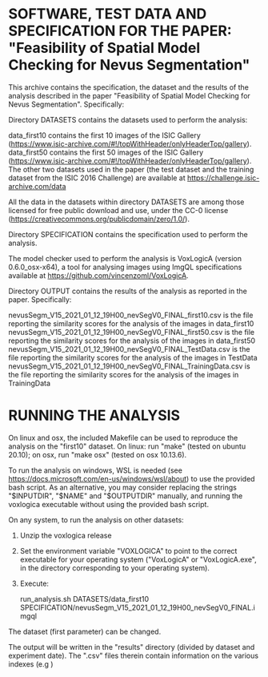 SOFTWARE, TEST DATA AND SPECIFICATION FOR THE PAPER: "Feasibility of Spatial Model Checking for Nevus Segmentation"
===================================================================================================================

This archive contains the specification, the dataset and the results of the analysis described in the paper "Feasibility of Spatial Model Checking for Nevus Segmentation". Specifically:

Directory DATASETS contains the datasets used to perform the analysis:

data_first10 contains the first 10 images of the ISIC Gallery (https://www.isic-archive.com/#!/topWithHeader/onlyHeaderTop/gallery).
data_first50 contains the first 50 images of the ISIC Gallery (https://www.isic-archive.com/#!/topWithHeader/onlyHeaderTop/gallery).
The other two datasets used in the paper (the test dataset and the training dataset from the ISIC 2016 Challenge) are available at https://challenge.isic-archive.com/data

All the data in the datasets within directory DATASETS are among those licensed for free public download and use, under the CC-0 license (https://creativecommons.org/publicdomain/zero/1.0/).

Directory SPECIFICATION contains the specification used to perform the analysis.

The model checker used to perform the analysis is VoxLogicA (version 0.6.0_osx-x64), a tool for analysing images using ImgQL specifications available at https://github.com/vincenzoml/VoxLogicA.

Directory OUTPUT contains the results of the analysis as reported in the paper. Specifically:

nevusSegm_V15_2021_01_12_19H00_nevSegV0_FINAL_first10.csv is the file reporting the similarity scores for the analysis of the images in data_first10
nevusSegm_V15_2021_01_12_19H00_nevSegV0_FINAL_first50.csv is the file reporting the similarity scores for the analysis of the images in data_first50
nevusSegm_V15_2021_01_12_19H00_nevSegV0_FINAL_TestData.csv is the file reporting the similarity scores for the analysis of the images in TestData
nevusSegm_V15_2021_01_12_19H00_nevSegV0_FINAL_TrainingData.csv is the file reporting the similarity scores for the analysis of the images in TrainingData

RUNNING THE ANALYSIS
====================

On linux and osx, the included Makefile can be used to reproduce the analysis on the "first10" dataset. On linux: run "make" (tested on ubuntu 20.10); on osx, run "make osx" (tested on osx 10.13.6).

To run the analysis on windows, WSL is needed (see https://docs.microsoft.com/en-us/windows/wsl/about) to use the provided bash script. As an alternative, you may consider replacing the strings "$INPUTDIR", "$NAME" and "$OUTPUTDIR" manually, and running the voxlogica executable without using the provided bash script.  

On any system, to run the analysis on other datasets:

1) Unzip the voxlogica release

2) Set the environment variable "VOXLOGICA" to point to the correct executable for your operating system ("VoxLogicA" or "VoxLogicA.exe", in the directory corresponding to your operating system). 

3) Execute:

    run_analysis.sh DATASETS/data_first10 SPECIFICATION/nevusSegm_V15_2021_01_12_19H00_nevSegV0_FINAL.imgql

The dataset (first parameter) can be changed. 

The output will be written in the "results" directory (divided by dataset and experiment date). The ".csv" files therein contain information on the various indexes (e.g )
